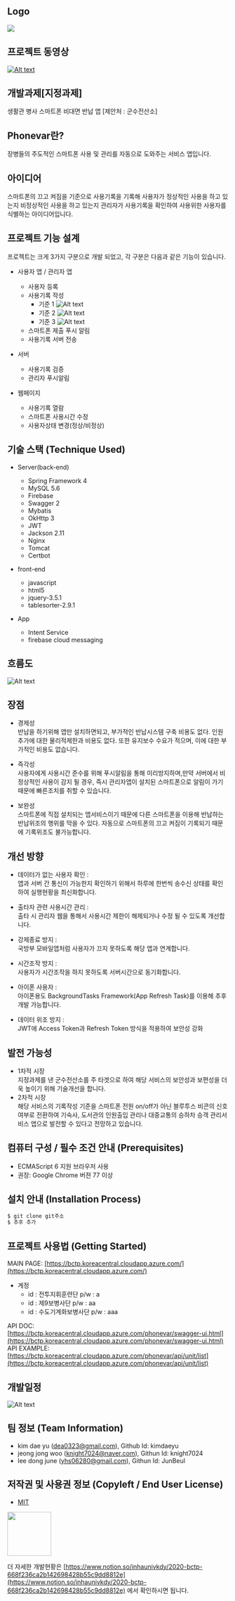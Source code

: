 
## Logo
<img src = "./PPT/logo2.png" width="">

## 프로젝트 동영상
[![Alt text](/PPT/video.png)](https://drive.google.com/file/d/1-sjLwo3VrR89QWUArvEd-nJdfJbxaQRy/view)

## 개발과제[지정과제]
생활관 병사 스마트폰 비대면 반납 앱 [제안처 : 군수전산소]


## Phonevar란?
장병들의 주도적인 스마트폰 사용 및 관리를 자동으로 도와주는 서비스 앱입니다.


## 아이디어
스마트폰의 끄고 켜짐을 기준으로 사용기록을 기록해 사용자가 정상적인 사용을 하고 있는지 비정상적인 사용을 하고 있는지 관리자가 사용기록을 확인하여 사용위한 사용자를 식별하는 아이디어입니다.


## 프로젝트 기능 설계
프로젝트는 크게 3가지 구분으로 개발 되었고, 각 구분은 다음과 같은 기능이 있습니다.
* 사용자 앱 / 관리자 앱
  * 사용자 등록
  * 사용기록 작성
	  * 기준 1
	  ![Alt text](/PPT/1.png)
	  * 기준 2
	  ![Alt text](/PPT/2.png)
	  * 기준 3
	  ![Alt text](/PPT/3.png)
  * 스마트폰 제출 푸시 알림
  * 사용기록 서버 전송

* 서버
  * 사용기록 검증
  * 관리자 푸시알림

* 웹페이지
  * 사용기록 열람
  * 스마트폰 사용시간 수정
  * 사용자상태 변경(정상/비정상)

## 기술 스택 (Technique Used)
* Server(back-end)
  * Spring Framework 4
  * MySQL 5.6
  * Firebase
  * Swagger 2
  * Mybatis
  * OkHttp 3
  * JWT
  * Jackson 2.11
  * Nginx
  * Tomcat
  * Certbot

* front-end
  * javascript
  * html5
  * jquery-3.5.1
  * tablesorter-2.9.1
 
* App
  * Intent Service
  * firebase cloud messaging

## 흐름도
![Alt text](/PPT/흐름도.png)


## 장점
 * 경제성<br>
반납을 하기위해 앱만 설치하면되고, 부가적인 반납시스템 구축 비용도 없다. 인원추가에 대한 물리적제한과 비용도 없다. 또한 유지보수 수요가 적으며, 이에 대한 부가적인 비용도 없습니다.   

 * 즉각성<br>
 사용자에게 사용시간 준수를 위해 푸시알림을 통해 미리방지하며,만약 서버에서 비정상적인 사용이 감지 될 경우, 즉시 관리자앱이 설치된 스마트폰으로 알림이 가기 때문에 빠른조치를 취할 수 있습니다.
 
 * 보완성<br>
 스마트폰에 직접 설치되는 앱서비스이기 때문에 다른 스마트폰을 이용해 반납하는 반납위조의 행위를 막을 수 있다. 자동으로 스마트폰의 끄고 켜짐이 기록되기 때문에 기록위조도 불가능합니다.

## 개선 방향
* 데이터가 없는 사용자 확인 : <br>
앱과 서버 간 통신이 가능한지 확인하기 위해서 하루에 한번씩 송수신 상태를 확인하여 실행현황을 최신화합니다.

* 출타자 관련 사용시간 관리 : <br>
출타 시 관리자 웹을 통해서 사용시간 제한이 해제되거나 수정 될 수 있도록 개선합니다.

* 강제종료 방지 : <br>
국방부 모바일앱처럼 사용자가 끄지 못하도록 해당 앱과 연계합니다.

* 시간조작 방지 : <br>
사용자가 시간조작을 하지 못하도록 서버시간으로 동기화합니다.

* 아이폰 사용자 : <br>
아이폰용도 BackgroundTasks Framework(App Refresh Task)를 이용해 추후 개발 가능합니다.

* 데이터 위조 방지 : <br>
JWT에 Access Token과 Refresh Token 방식을 적용하여 보안성 강화

## 발전 가능성
 * 1차적 시장 <br>
 지정과제를 낸 군수전산소를 주 타겟으로 하여 해당 서비스의 보안성과 보편성을 더욱 높이기 위해 기술개선을 합니다.
 * 2차적 시장 <br>
해당 서비스의 기록작성 기준을 스마트폰 전원 on/off가 아닌 블루투스 비콘의 신호여부로 전환하여 기숙사, 도서관의 인원출입 관리나 대중교통의 승하차 승객 관리서비스 앱으로 발전할 수 있다고 전망하고 있습니다.
## 컴퓨터 구성 / 필수 조건 안내 (Prerequisites)
* ECMAScript 6 지원 브라우저 사용
* 권장: Google Chrome 버젼 77 이상


## 설치 안내 (Installation Process)
```bash
$ git clone git주소
$ 추후 추가
```
## 프로젝트 사용법 (Getting Started)



MAIN PAGE: [https://bctp.koreacentral.cloudapp.azure.com/](https://bctp.koreacentral.cloudapp.azure.com/)
  * 계정
    * id : 전투지휘훈련단
      p/w : a
    * id : 제9보병사단
      p/w : aa
    * id : 수도기계화보병사단
      p/w : aaa
    
API DOC: [https://bctp.koreacentral.cloudapp.azure.com/phonevar/swagger-ui.html](https://bctp.koreacentral.cloudapp.azure.com/phonevar/swagger-ui.html)
API EXAMPLE: [https://bctp.koreacentral.cloudapp.azure.com/phonevar/api/unit/list](https://bctp.koreacentral.cloudapp.azure.com/phonevar/api/unit/list)

## 개발일정
![Alt text](/PPT/일정.png)





## 팀 정보 (Team Information)
- kim dae yu (dea0323@gmail.com), Github Id: kimdaeyu
- jeong jong woo (knight7024@naver.com), Githun Id: knight7024
- lee dong june (yhs06280@gmail.com), Githun Id: JunBeul


## 저작권 및 사용권 정보 (Copyleft / End User License)
 * [MIT](https://github.com/osam2020-WEB/Sample-ProjectName-TeamName/blob/master/license.md)
 

<img src = "./PPT/logo.png" width="100px">

더 자세한 개발현황은
[https://www.notion.so/inhaunivkdy/2020-bctp-668f236ca2b142698428b55c9dd8812e](https://www.notion.so/inhaunivkdy/2020-bctp-668f236ca2b142698428b55c9dd8812e)
에서 확인하시면 됩니다.
